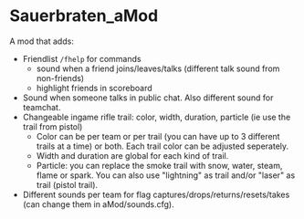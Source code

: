 Sauerbraten_aMod
================

A mod that adds:
* Friendlist `/fhelp` for commands
  * sound when a friend joins/leaves/talks (different talk sound from non-friends)
  * highlight friends in scoreboard
* Sound when someone talks in public chat. Also different sound for teamchat.
* Changeable ingame rifle trail: color, width, duration, particle (ie use the trail from pistol)
  * Color can be per team or per trail (you can have up to 3 different trails at a time) or both. Each trail color can
    be adjusted seperately.
  * Width and duration are global for each kind of trail.
  * Particle: you can replace the smoke trail with snow, water, steam, flame or spark.
    You can also use "lightning" as trail and/or "laser" as trail (pistol trail).
* Different sounds per team for flag captures/drops/returns/resets/takes (can change them in aMod/sounds.cfg).
